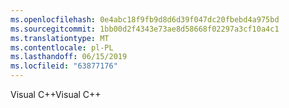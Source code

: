 ```yaml
---
ms.openlocfilehash: 0e4abc18f9fb9d8d6d39f047dc20fbebd4a975bd
ms.sourcegitcommit: 1bb00d2f4343e73ae8d58668f02297a3cf10a4c1
ms.translationtype: MT
ms.contentlocale: pl-PL
ms.lasthandoff: 06/15/2019
ms.locfileid: "63877176"
---
```

<span data-ttu-id="22c7f-101">Visual C++</span><span class="sxs-lookup"><span data-stu-id="22c7f-101">Visual C++</span></span>